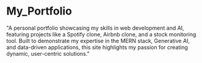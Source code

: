 # My_Portfolio
"A personal portfolio showcasing my skills in web development and AI, featuring projects like a Spotify clone, Airbnb clone, and a stock monitoring tool. Built to demonstrate my expertise in the MERN stack, Generative AI, and data-driven applications, this site highlights my passion for creating dynamic, user-centric solutions."
